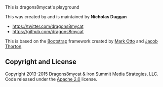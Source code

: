 This is dragons8mycat's playground

This was created by and is maintained by **Nicholas Duggan**

* https://twitter.com/dragons8mycat
* https://github.com/dragons8mycat

This is based on the [Bootstrap](http://getbootstrap.com/) framework created by [Mark Otto](https://twitter.com/mdo) and [Jacob Thorton](https://twitter.com/fat).

## Copyright and License

Copyright 2013-2015 Dragons8mycat & Iron Summit Media Strategies, LLC. Code released under the [Apache 2.0](https://github.com/IronSummitMedia/startbootstrap-grayscale/blob/gh-pages/LICENSE) license.
